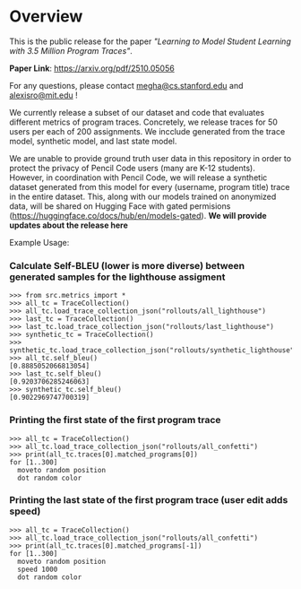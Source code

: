 # Overview
This is the public release for the paper *"Learning to Model Student Learning with 3.5 Million Program Traces"*.

**Paper Link**:  https://arxiv.org/pdf/2510.05056

For any questions, please contact megha@cs.stanford.edu and alexisro@mit.edu !

We currently release a subset of our dataset and code that evaluates different metrics of program traces. 
Concretely, we release traces for 50 users per each of 200 assignments. We incclude generated from the trace model, synthetic model, and last state model.

We are unable to provide ground truth user data in this repository in order to protect the privacy of Pencil Code users (many are K-12 students). However, in coordination with Pencil Code, we will release a synthetic dataset generated from this model for every (username, program title) trace in the entire dataset. This, along with our models trained on anonymized data, will be shared on Hugging Face with gated permisions (https://huggingface.co/docs/hub/en/models-gated). **We will provide updates about the release here**


Example Usage:

### Calculate Self-BLEU (lower is more diverse) between generated samples for the lighthouse assigment
```
>>> from src.metrics import *                                                                                                                                                                                                                                                                                                                                                              
>>> all_tc = TraceCollection()                                                                                                                                                                                      
>>> all_tc.load_trace_collection_json("rollouts/all_lighthouse")                                                                                                                                                       
>>> last_tc = TraceCollection()                                                                            
>>> last_tc.load_trace_collection_json("rollouts/last_lighthouse")                                            
>>> synthetic_tc = TraceCollection()                                                                            
>>> synthetic_tc.load_trace_collection_json("rollouts/synthetic_lighthouse")                                            
>>> all_tc.self_bleu()
[0.8885052066813054]
>>> last_tc.self_bleu()                                                                        
[0.9203706285246063]
>>> synthetic_tc.self_bleu()                                                                        
[0.9022969747700319]
```

### Printing the first state of the first program trace

```
>>> all_tc = TraceCollection()  
>>> all_tc.load_trace_collection_json("rollouts/all_confetti")  
>>> print(all_tc.traces[0].matched_programs[0])
for [1..300]
  moveto random position
  dot random color
```

### Printing the last state of the first program trace (user edit adds speed)

```
>>> all_tc = TraceCollection()  
>>> all_tc.load_trace_collection_json("rollouts/all_confetti")  
>>> print(all_tc.traces[0].matched_programs[-1])
for [1..300]
  moveto random position
  speed 1000
  dot random color
```
